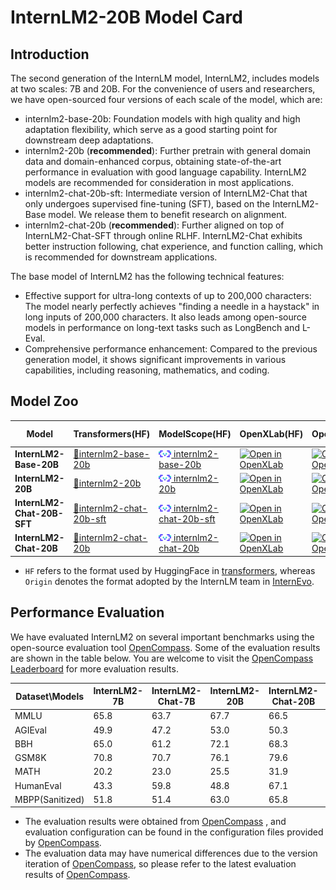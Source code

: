 # InternLM2-20B Model Card

## Introduction

The second generation of the InternLM model, InternLM2, includes models at two scales: 7B and 20B. For the convenience of users and researchers, we have open-sourced four versions of each scale of the model, which are:

- internlm2-base-20b: Foundation models with high quality and high adaptation flexibility, which serve as a good starting point for downstream deep adaptations.
- internlm2-20b (**recommended**): Further pretrain with general domain data and domain-enhanced corpus, obtaining state-of-the-art performance in evaluation with good language capability. InternLM2 models are recommended for consideration in most applications.
- internlm2-chat-20b-sft: Intermediate version of InternLM2-Chat that only undergoes supervised fine-tuning (SFT), based on the InternLM2-Base model. We release them to benefit research on alignment.
- internlm2-chat-20b (**recommended**): Further aligned on top of InternLM2-Chat-SFT through online RLHF. InternLM2-Chat exhibits better instruction following, chat experience, and function calling, which is recommended for downstream applications.

The base model of InternLM2 has the following technical features:

- Effective support for ultra-long contexts of up to 200,000 characters: The model nearly perfectly achieves "finding a needle in a haystack" in long inputs of 200,000 characters. It also leads among open-source models in performance on long-text tasks such as LongBench and L-Eval.
- Comprehensive performance enhancement: Compared to the previous generation model, it shows significant improvements in various capabilities, including reasoning, mathematics, and coding.

## Model Zoo

| Model | Transformers(HF) | ModelScope(HF) | OpenXLab(HF) | OpenXLab(Origin) | Release Date |
|---------------------------|------------------------------------------------------------------------------------------|-------------------------------------------------------------------------------------------------------------------------------------|-------------------------------------------------------------------------------------------------------------------------------------------------------------|-------------------------------------------------------------------------------------------------------------------------------------------------------------|--------------|
| **InternLM2-Base-20B** | [🤗internlm2-base-20b](https://huggingface.co/internlm/internlm2-base-20b) | [<img src="../assets/modelscope_logo.png" width="20px" /> internlm2-base-20b](https://modelscope.cn/models/Shanghai_AI_Laboratory/internlm2-base-20b/summary) | [![Open in OpenXLab](https://cdn-static.openxlab.org.cn/header/openxlab_models.svg)](https://openxlab.org.cn/models/detail/OpenLMLab/internlm2-base-20b) | [![Open in OpenXLab](https://cdn-static.openxlab.org.cn/header/openxlab_models.svg)](https://openxlab.org.cn/models/detail/OpenLMLab/internlm2-base-20b-original) | 2024-01-17 |
| **InternLM2-20B** | [🤗internlm2-20b](https://huggingface.co/internlm/internlm2-20b) | [<img src="../assets/modelscope_logo.png" width="20px" /> internlm2-20b](https://modelscope.cn/models/Shanghai_AI_Laboratory/internlm2-20b/summary) | [![Open in OpenXLab](https://cdn-static.openxlab.org.cn/header/openxlab_models.svg)](https://openxlab.org.cn/models/detail/OpenLMLab/internlm2-20b) | [![Open in OpenXLab](https://cdn-static.openxlab.org.cn/header/openxlab_models.svg)](https://openxlab.org.cn/models/detail/OpenLMLab/internlm2-20b-original) | 2024-01-17 |
| **InternLM2-Chat-20B-SFT**     | [🤗internlm2-chat-20b-sft](https://huggingface.co/internlm/internlm2-chat-20b-sft)         | [<img src="../assets/modelscope_logo.png" width="20px" /> internlm2-chat-20b-sft](https://modelscope.cn/models/Shanghai_AI_Laboratory/internlm2-chat-20b-sft/summary)         | [![Open in OpenXLab](https://cdn-static.openxlab.org.cn/header/openxlab_models.svg)](https://openxlab.org.cn/models/detail/OpenLMLab/internlm2-chat-20b-sft) | [![Open in OpenXLab](https://cdn-static.openxlab.org.cn/header/openxlab_models.svg)](https://openxlab.org.cn/models/detail/OpenLMLab/internlm2-chat-20b-sft-original)    | 2024-01-17   |
| **InternLM2-Chat-20B**     | [🤗internlm2-chat-20b](https://huggingface.co/internlm/internlm2-chat-20b)         | [<img src="../assets/modelscope_logo.png" width="20px" /> internlm2-chat-20b](https://modelscope.cn/models/Shanghai_AI_Laboratory/internlm2-chat-20b/summary)         | [![Open in OpenXLab](https://cdn-static.openxlab.org.cn/header/openxlab_models.svg)](https://openxlab.org.cn/models/detail/OpenLMLab/internlm2-chat-20b) | [![Open in OpenXLab](https://cdn-static.openxlab.org.cn/header/openxlab_models.svg)](https://openxlab.org.cn/models/detail/OpenLMLab/internlm2-chat-20b-original)     | 2024-01-17   |

- `HF` refers to the format used by HuggingFace in [transformers](https://github.com/huggingface/transformers), whereas `Origin` denotes the format adopted by the InternLM team in [InternEvo](https://github.com/InternLM/InternEvo).

## Performance Evaluation

We have evaluated InternLM2 on several important benchmarks using the open-source evaluation tool [OpenCompass](https://github.com/open-compass/opencompass). Some of the evaluation results are shown in the table below. You are welcome to visit the [OpenCompass Leaderboard](https://opencompass.org.cn/rank) for more evaluation results.

| Dataset\Models | InternLM2-7B | InternLM2-Chat-7B | InternLM2-20B | InternLM2-Chat-20B | ChatGPT | GPT-4 |
| --- | --- | --- | --- | --- | --- | --- |
| MMLU | 65.8 | 63.7 | 67.7 | 66.5 | 69.1 | 83.0 |
| AGIEval | 49.9 | 47.2 | 53.0 | 50.3 | 39.9 | 55.1 |
| BBH | 65.0 | 61.2 | 72.1 | 68.3 | 70.1 | 86.7 |
| GSM8K | 70.8 | 70.7 | 76.1 | 79.6 | 78.2 | 91.4 |
| MATH | 20.2 | 23.0 | 25.5 | 31.9 | 28.0 | 45.8 |
| HumanEval | 43.3 | 59.8 | 48.8 | 67.1 | 73.2 | 74.4 |
| MBPP(Sanitized) | 51.8 | 51.4 | 63.0 | 65.8 | 78.9 | 79.0 |


- The evaluation results were obtained from [OpenCompass](https://github.com/open-compass/opencompass) , and evaluation configuration can be found in the configuration files provided by [OpenCompass](https://github.com/open-compass/opencompass).
- The evaluation data may have numerical differences due to the version iteration of [OpenCompass](https://github.com/open-compass/opencompass), so please refer to the latest evaluation results of [OpenCompass](https://github.com/open-compass/opencompass).

